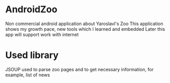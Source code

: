 # AndroidZoo
Non commercial android application about Yaroslavl's Zoo
This application shows my growth pace, new tools which I learned and embedded
Later this app will support work with internet

# Used library
<h>JSOUP</h> used to parse zoo pages and to get necessary information, for example, list of news
